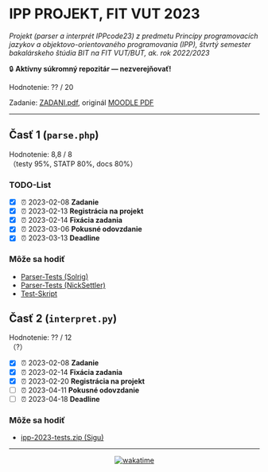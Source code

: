 # IPP PROJEKT, FIT VUT 2023

*Projekt (parser a interprét IPPcode23) z predmetu Princípy programovacích jazykov a objektovo-orientovaného programovania (IPP), štvrtý semester bakalárskeho štúdia BIT na FIT VUT/BUT, ak. rok 2022/2023*

🔒 **Aktívny súkromný repozitár — nezverejňovať!**

Hodnotenie: ?? / 20

Zadanie: [ZADANI.pdf](ZADANI.pdf), originál [MOODLE PDF](https://moodle.vut.cz/mod/folder/view.php?id=272411https://moodle.vut.cz/pluginfile.php/532505/mod_folder/content/0/ipp23spec.pdf)

----------------------------------------------

## Časť 1 (`parse.php`)

Hodnotenie: 8,8 / 8<br>（testy 95%, STATP 80%, docs 80%）

### TODO-List

- [X] ⏰ 2023-02-08 **Zadanie**
- [X] ⏰ 2023-02-13 **Registrácia na projekt**
- [X] ⏰ 2023-02-14 **Fixácia zadania**
- [X] ⏰ 2023-03-06 **Pokusné odovzdanie**
- [X] ⏰ 2023-03-13 **Deadline**

### Môže sa hodiť

- [Parser-Tests (Solrig)](https://cdn.discordapp.com/attachments/889798927736528937/1073543734874095646/IPP23_parser_tests.zip)
- [Parser-Tests (NickSettler)](https://github.com/NickSettler/IPP-project-2023-tests)
- [Test-Skript](https://gist.github.com/sproott/d534b327752a5bb2d41139b9f9e005fa)

## Časť 2 (`interpret.py`)

Hodnotenie: ?? / 12<br>（?）

- [X] ⏰ 2023-02-08 **Zadanie**
- [X] ⏰ 2023-02-14 **Fixácia zadania**
- [X] ⏰ 2023-02-20 **Registrácia na projekt**
- [ ] ⏰ 2023-04-11 **Pokusné odovzdanie**
- [ ] ⏰ 2023-04-18 **Deadline**

### Môže sa hodiť

- [ipp-2023-tests.zip (Sigu)](https://discord.com/channels/461541385204400138/712627564992004146/1085869237052125224)

----------------------------------------------

<div align="center"><a href="https://wakatime.com"><img alt="wakatime" src="https://wakatime.com/badge/user/dd421270-8f1c-43aa-aa5b-ec52a2a18852/project/87ac67bf-1dfb-4420-8df7-f52e6bdf27fe.svg?style=for-the-badge" /></a></div>
